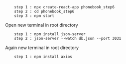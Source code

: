 
        step 1 : npx create-react-app phonebook_step6 
        step 2 : cd phonebook_step6
        step 3 : npm start

Open  new terminal in root directory 

        step 1 : npm install json-server 
        step 2 : json-server --watch db.json --port 3031

Again new terminal in root directory 

        step 1 : npm install axios